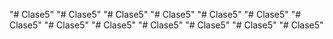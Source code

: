 "# Clase5" 
"# Clase5" 
"# Clase5" 
"# Clase5" 
"# Clase5" 
"# Clase5" 
"# Clase5" 
"# Clase5" 
"# Clase5" 
"# Clase5" 
"# Clase5" 
"# Clase5" 
"# Clase5" 
